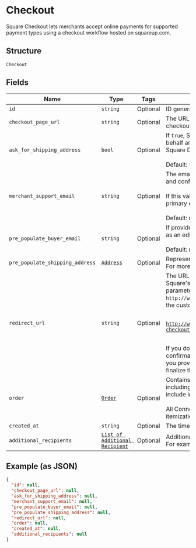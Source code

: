
# Checkout

Square Checkout lets merchants accept online payments for supported
payment types using a checkout workflow hosted on squareup.com.

## Structure

`Checkout`

## Fields

| Name | Type | Tags | Description |
|  --- | --- | --- | --- |
| `id` | `string` | Optional | ID generated by Square Checkout when a new checkout is requested. |
| `checkout_page_url` | `string` | Optional | The URL that the buyer's browser should be redirected to after the<br>checkout is completed. |
| `ask_for_shipping_address` | `bool` | Optional | If `true`, Square Checkout will collect shipping information on your<br>behalf and store that information with the transaction information in your<br>Square Dashboard.<br><br>Default: `false`. |
| `merchant_support_email` | `string` | Optional | The email address to display on the Square Checkout confirmation page<br>and confirmation email that the buyer can use to contact the merchant.<br><br>If this value is not set, the confirmation page and email will display the<br>primary email address associated with the merchant's Square account.<br><br>Default: none; only exists if explicitly set. |
| `pre_populate_buyer_email` | `string` | Optional | If provided, the buyer's email is pre-populated on the checkout page<br>as an editable text field.<br><br>Default: none; only exists if explicitly set. |
| `pre_populate_shipping_address` | [`Address`](../../doc/models/address.md) | Optional | Represents a postal address in a country.<br>For more information, see [Working with Addresses](https://developer.squareup.com/docs/build-basics/working-with-addresses). |
| `redirect_url` | `string` | Optional | The URL to redirect to after checkout is completed with `checkoutId`,<br>Square's `orderId`, `transactionId`, and `referenceId` appended as URL<br>parameters. For example, if the provided redirect_url is<br>`http://www.example.com/order-complete`, a successful transaction redirects<br>the customer to:<br><br><pre><code>http://www.example.com/order-complete?checkoutId=xxxxxx&amp;orderId=xxxxxx&amp;referenceId=xxxxxx&amp;transactionId=xxxxxx</code></pre><br>If you do not provide a redirect URL, Square Checkout will display an order<br>confirmation page on your behalf; however Square strongly recommends that<br>you provide a redirect URL so you can verify the transaction results and<br>finalize the order through your existing/normal confirmation workflow. |
| `order` | [`Order`](../../doc/models/order.md) | Optional | Contains all information related to a single order to process with Square,<br>including line items that specify the products to purchase. `Order` objects also<br>include information about any associated tenders, refunds, and returns.<br><br>All Connect V2 Transactions have all been converted to Orders including all associated<br>itemization data. |
| `created_at` | `string` | Optional | The time when the checkout was created, in RFC 3339 format. |
| `additional_recipients` | [`List of Additional Recipient`](../../doc/models/additional-recipient.md) | Optional | Additional recipients (other than the merchant) receiving a portion of this checkout.<br>For example, fees assessed on the purchase by a third party integration. |

## Example (as JSON)

```json
{
  "id": null,
  "checkout_page_url": null,
  "ask_for_shipping_address": null,
  "merchant_support_email": null,
  "pre_populate_buyer_email": null,
  "pre_populate_shipping_address": null,
  "redirect_url": null,
  "order": null,
  "created_at": null,
  "additional_recipients": null
}
```

